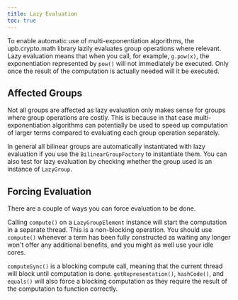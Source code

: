 ```yaml
---
title: Lazy Evaluation
toc: true
---
```


To enable automatic use of multi-exponentiation algorithms, the upb.crypto.math library lazily evaluates group operations where relevant.
Lazy evaluation means that when you call, for example, `g.pow(x)`, the exponentiation represented by `pow()` will not immediately be executed.
Only once the result of the computation is actually needed will it be executed.

## Affected Groups

Not all groups are affected as lazy evaluation only makes sense for groups where group operations are costly.
This is because in that case multi-exponentiation algorithms can potentially be used to speed up computation of larger terms compared to evaluating each group operation separately.

In general all bilinear groups are automatically instantiated with lazy evaluation if you use the `BilinearGroupFactory` to instantiate them.
You can also test for lazy evaluation by checking whether the group used is an instance of `LazyGroup`.

## Forcing Evaluation

There are a couple of ways you can force evaluation to be done.

Calling `compute()` on a `LazyGroupElement` instance will start the computation in a separate thread. 
This is a non-blocking operation.
You should use `compute()` whenever a term has been fully constructed as waiting any longer won't offer any additional benefits, and you might as well use your idle cores.

`computeSync()` is a blocking compute call, meaning that the current thread will block until computation is done.
`getRepresentation()`, `hashCode()`, and `equals()` will also force a blocking computation as they require the result of the computation to function correctly.
